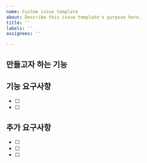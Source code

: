 ```yaml
---
name: Custom issue template
about: Describe this issue template's purpose here.
title: ''
labels: ''
assignees: ''

---
```


## 만들고자 하는 기능

## 기능 요구사항
- [ ] 
- [ ] 


## 추가 요구사항
- [ ]  
- [ ] 
- [ ]
